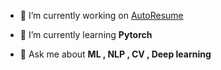 

- 🔭 I’m currently working on [AutoResume](-)

- 🌱 I’m currently learning **Pytorch**

- 💬 Ask me about **ML , NLP , CV , Deep learning**

